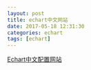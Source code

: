 ```yaml
---
layout: post
title: echart中文网站
date: 2017-05-18 12:31:30
categories: echart
tags: [echart]
---
```

[Echart中文配置网站](http://echarts.baidu.com/echarts2/doc/doc.html#Option)

